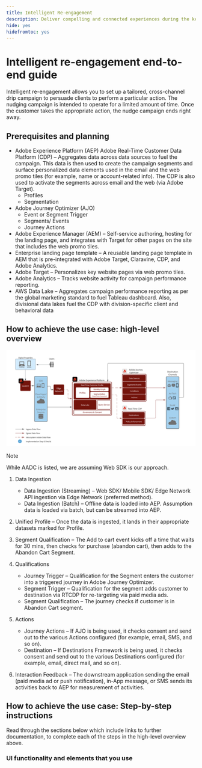 ```yaml
---
title: Intelligent Re-engagement
description: Deliver compelling and connected experiences during the key conversion moments to intelligently re-engage infrequent customers.
hide: yes
hidefromtoc: yes
---
```

# Intelligent re-engagement end-to-end guide

Intelligent re-engagement allows you to set up a tailored, cross-channel drip campaign to persuade clients to perform a particular action. The nudging campaign is intended to operate for a limited amount of time. Once the customer takes the appropriate action, the nudge campaign ends right away.

## Prerequisites and planning

-   Adobe Experience Platform (AEP) 
Adobe Real-Time Customer Data Platform (CDP) – Aggregates data across data sources to fuel the campaign. This data is then used to create the campaign segments and surface personalized data elements used in the email and the web promo tiles (for example, name or account-related info). The CDP is also used to activate the segments across email and the web (via Adobe Target).
    -   Profiles
    -   Segmentation
-   Adobe Journey Optimizer (AJO)
    -   Event or Segment Trigger
    -   Segments/ Events
    -   Journey Actions
-   Adobe Experience Manager (AEM) – Self-service authoring, hosting for the landing page, and integrates with Target for other pages on the site that includes the web promo tiles.
-   Enterprise landing page template – A reusable landing page template in AEM that is pre-integrated with Adobe Target, Claravine, CDP, and Adobe Analytics.
-   Adobe Target – Personalizes key website pages via web promo tiles.
-   Adobe Analytics – Tracks website activity for campaign performance reporting.
-   AWS Data Lake – Aggregates campaign performance reporting as per the global marketing standard to fuel Tableau dashboard.
Also, divisional data lakes fuel the CDP with division-specific client and  behavioral data

## How to achieve the use case: high-level overview

![step by step](../intelligent-re-engagement/images/step-by-step.png) 

>[!NOTE]
>
>While AADC is listed, we are assuming Web SDK is our approach.

1.  Data Ingestion  
    -   Data Ingestion (Streaming) – Web SDK/ Mobile SDK/ Edge Network API ingestion via Edge Network (preferred method).
    -   Data Ingestion (Batch) – Offline data is loaded into AEP. Assumption data is loaded via batch, but can be streamed into AEP.

2.  Unified Profile – Once the data is ingested, it lands in their appropriate datasets marked for Profile.

3.  Segment Qualification – The Add to cart event kicks off a time that waits for 30 mins, then checks for purchase (abandon cart), then adds to the Abandon Cart Segment.

4.  Qualifications
    -   Journey Trigger – Qualification for the Segment enters the customer into a triggered journey in Adobe Journey Optimizer.
    -   Segment Trigger – Qualification for the segment adds customer to destination via RTCDP for re-targeting via paid media ads.
    -   Segment Qualification – The journey checks if customer is in Abandon Cart segment.

5.  Actions
    -   Journey Actions – If AJO is being used, it checks consent and send out to the various Actions configured (for example, email, SMS, and so on).
    -   Destination – If Destinations Framework is being used, it checks consent and send out to the various Destinations configured (for example, email, direct mail, and so on).

6.  Interaction Feedback – The downstream application sending the email (paid media ad or push notification), in-App message, or SMS sends its activities back to AEP for measurement of activities.

## How to achieve the use case: Step-by-step instructions

Read through the sections below which include links to further documentation, to complete each of the steps in the high-level overview above.

### UI functionality and elements that you use
